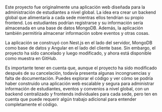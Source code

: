Este proyecto fue originalmente una aplicación web diseñada para la administración de estudiantes a nivel global. La idea era crear un backend global que alimentaría a cada sede mientras ellos tendrian su propio frontend. Los estudiantes podrían registrarse y su información sería almacenada en una base de datos MongoDB. Además, la aplicación también permitiría almacenar información sobre eventos y otras cosas.

La aplicación se construyó con Nest.js en el lado del servidor, MongoDB como base de datos y Angular en el lado del cliente base. Sin embargo, el proyecto ha sido cancelado y luego modificado, y ahora está disponible como muestra en GitHub.

Es importante tener en cuenta que, aunque el proyecto ha sido modificado después de su cancelación, todavía presenta algunas incongruencias y falta de documentación. Puedes explorar el código y ver cómo se podría haber construido una aplicación web escalable y segura para administrar información de estudiantes, eventos y convenios a nivel global, con un backend centralizado y frontends individuales para cada sede, pero ten en cuenta que puede requerir algún trabajo adicional para entender completamente el código.
